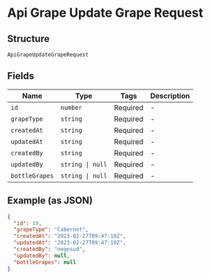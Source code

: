 
# Api Grape Update Grape Request

## Structure

`ApiGrapeUpdateGrapeRequest`

## Fields

| Name | Type | Tags | Description |
|  --- | --- | --- | --- |
| `id` | `number` | Required | - |
| `grapeType` | `string` | Required | - |
| `createdAt` | `string` | Required | - |
| `updatedAt` | `string` | Required | - |
| `createdBy` | `string` | Required | - |
| `updatedBy` | `string \| null` | Required | - |
| `bottleGrapes` | `string \| null` | Required | - |

## Example (as JSON)

```json
{
  "id": 10,
  "grapeType": "Cabernet",
  "createdAt": "2023-02-27T09:47:10Z",
  "updatedAt": "2023-02-27T09:47:10Z",
  "createdBy": "negosud",
  "updatedBy": null,
  "bottleGrapes": null
}
```

